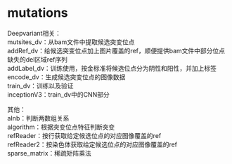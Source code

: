 # mutations

Deepvariant相关：  
mutsites_dv：从bam文件中提取候选突变位点  
addRef_dv：给候选突变位点加上图片覆盖的ref，顺便提供bam文件中部分位点缺失的del区域ref序列  
addLabel_dv：训练使用，按金标准将候选位点分为阴性和阳性，并加上标签  
encode_dv：生成候选突变位点的图像数据  
train_dv：训练以及验证  
inceptionV3：train_dv中的CNN部分  
  
  其他：  
aInb：判断两数组关系  
algorithm：根据突变位点特征判断突变  
refReader：按行获取给定候选位点的对应图像覆盖的ref  
refReader2：按染色体获取给定候选位点的对应图像覆盖的ref  
sparse_matrix：稀疏矩阵乘法
